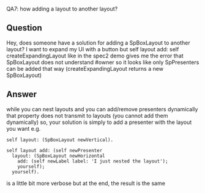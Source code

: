 QA7: how adding a layout to another layout?

## Question

Hey, does someone have a solution for adding a SpBoxLayout to another layout? I want to expand my UI with a button but self layout add: self createExpandingLayout  like in the spec2 demo gives me the error that SpBoxLayout does not understand #owner so it looks like only SpPresenters can be added that way (createExpandingLayout returns a new SpBoxLayout) 


## Answer
while you can nest layouts and you can add/remove presenters dynamically
that property does not transmit to layouts (you cannot add them dynamically)
so, your solution is simply to add a presenter
with the layout you want
e.g.

```
self layout: (SpBoxLayout newVertical).

self layout add: (self newPresenter
  layout: (SpBoxLayout newHorizontal
    add: (self newLabel label: 'I just nested the layout');
    yourself);
  yourself).
```

is a little bit more verbose
but at the end, the result is the same
